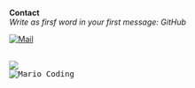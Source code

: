 <b>Contact</b><br />
<i>Write as firsf word in your first message: GitHub</i>

[![Mail](https://img.shields.io/badge/Mail-simonwaiblinger@wobbit.at-07000C?style=rounded&logo=gmail&logoColor=DCBEFF&labelColor=1F1924)](mailto:simonwaiblinger@wobbit.at)

<br />
<img src="https://github-readme-stats.vercel.app/api/top-langs/?username=simwai&hide_progress=true&bg_color=07000C&text_color=DCBEFF&title_color=DCBEFF&border_color=DCBEFF" />
<br />

<kbd>
<img src="https://simonwaiblinger.de/mario-coding.gif" alt="Mario Coding" />
</kbd>
